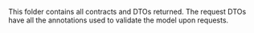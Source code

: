 ﻿This folder contains all contracts and DTOs returned.
The request DTOs have all the annotations used to validate the model upon requests. 